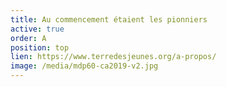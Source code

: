 ```yaml
---
title: Au commencement étaient les pionniers
active: true
order: A
position: top
lien: https://www.terredesjeunes.org/a-propos/
image: /media/mdp60-ca2019-v2.jpg
---
```

